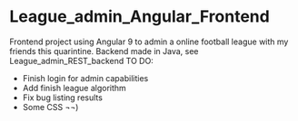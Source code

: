 # League_admin_Angular_Frontend
Frontend project using Angular 9 to admin a online football league with my friends this quarintine. Backend made in Java, see League_admin_REST_backend
TO DO:
- Finish login for admin capabilities
- Add finish league algorithm
- Fix bug listing results
- Some CSS ¬¬)
